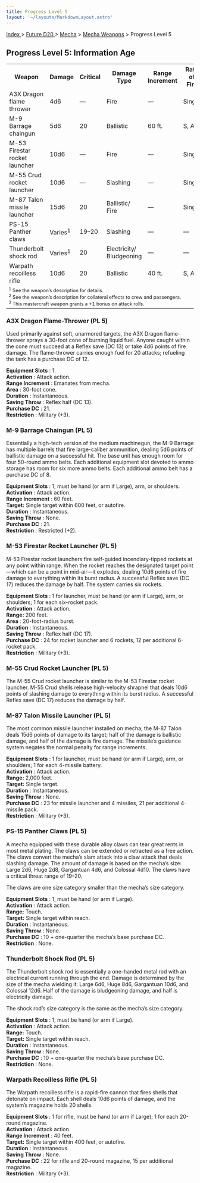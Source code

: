 ```yaml
---
title: Progress Level 5
layout: '~/layouts/MarkdownLayout.astro'
---
```


[ Index ](/) > [ Future D20 ](/future.d20.srd) > [Mecha](/future.d20.srd/mecha) > [Mecha Weapons](/future.d20.srd/mecha/mecha.weapons) > Progress Level 5

## Progress Level 5: Information Age


<table> <tr><th>Weapon</th><th>Damage</th><th>Critical</th><th>Damage Type</th><th>Range Increment</th><th>Rate of Fire</th><th>Magazine</th><th>Size</th><th>Weight</th><th>Purchase DC</th><th>Restriction</th></tr> <tr><td>A3X Dragon flame thrower</td><td>4d6</td><td>—</td><td>Fire</td><td>—</td><td>Single</td><td>20 int.</td><td>Large</td><td>75 lb.</td><td>21</td><td>Mil (+3)</td></tr> <tr class="shaded"><td>M-9 Barrage chaingun</td><td>5d6</td><td>20</td><td>Ballistic</td><td>60 ft.</td><td>S, A</td><td>Linked</td><td>Huge</td><td>100 lb.</td><td>21</td><td>Res (+2)</td></tr> <tr><td>M-53 Firestar rocket launcher</td><td>10d6</td><td>—</td><td>Fire</td><td>—</td><td>Single</td><td>6 int.</td><td>Huge</td><td>35 lb.</td><td>24</td><td>Mil (+3)</td></tr> <tr class="shaded"><td>M-55 Crud rocket launcher</td><td>10d6</td><td>—</td><td>Slashing</td><td>—</td><td>Single</td><td>6 int.</td><td>Huge</td><td>35 lb.</td><td>24</td><td>Mil (+3)</td></tr> <tr><td>M-87 Talon missile launcher</td><td>15d6</td><td>20</td><td>Ballistic/ Fire</td><td>—</td><td>Single</td><td>4 int.</td><td>Huge</td><td>20 lb.</td><td>23</td><td>Mil (+3)</td></tr> <tr class="shaded"><td>PS-15 Panther claws</td><td>Varies<sup>1</sup></td><td>19–20</td><td>Slashing</td><td>—</td><td>—</td><td>—</td><td>Varies<sup>1</sup></td><td>—</td><td>Varies<sup>1</sup></td><td>—</td></tr> <tr><td>Thunderbolt shock rod</td><td>Varies<sup>1</sup></td><td>20</td><td>Electricity/ Bludgeoning</td><td>—</td><td>—</td><td>—</td><td>Varies<sup>1</sup></td><td>—</td><td>Varies<sup>1</sup></td><td>—</td></tr> <tr class="shaded"><td>Warpath recoilless rifle</td><td>10d6</td><td>20</td><td>Ballistic</td><td>40 ft.</td><td>S, A</td><td>20 box</td><td>Huge</td><td>50 lb.</td><td>22</td><td>Mil (+3)</td></tr> <tr><td colspan="11" style="text-align:left; font-size: .8em"> <sup>1</sup> See the weapon’s description for details.<br/> <sup>2</sup> See the weapon’s description for collateral effects to crew and passengers.<br/> <sup>3</sup> This mastercraft weapon grants a +1 bonus on attack rolls.<br/> </td></tr> </table>



### A3X Dragon Flame-Thrower (PL 5)

Used primarily against soft, unarmored targets, the A3X Dragon flame-thrower
sprays a 30-foot cone of burning liquid fuel. Anyone caught within the cone
must succeed at a Reflex save (DC 13) or take 4d6 points of fire damage. The
flame-thrower carries enough fuel for 20 attacks; refueling the tank has a
purchase DC of 12.

**Equipment Slots** : 1.  
**Activation** : Attack action.  
**Range Increment** : Emanates from mecha.  
**Area** : 30-foot cone.  
**Duration** : Instantaneous.  
**Saving Throw** : Reflex half (DC 13).  
**Purchase DC** : 21.  
**Restriction** : Military (+3).

### M-9 Barrage Chaingun (PL 5)

Essentially a high-tech version of the medium machinegun, the M-9 Barrage has
multiple barrels that fire large-caliber ammunition, dealing 5d6 points of
ballistic damage on a successful hit. The base unit has enough room for four
50-round ammo belts. Each additional equipment slot devoted to ammo storage
has room for six more ammo belts. Each additional ammo belt has a purchase DC
of 8.

**Equipment Slots** : 1, must be hand (or arm if Large), arm, or shoulders.  
**Activation** : Attack action.  
**Range Increment** : 60 feet.  
**Target:** Single target within 600 feet, or autofire.  
**Duration** : Instantaneous.  
**Saving Throw** : None.  
**Purchase DC** : 21.  
**Restriction** : Restricted (+2).

### M-53 Firestar Rocket Launcher (PL 5)

M-53 Firestar rocket launchers fire self-guided incendiary-tipped rockets at
any point within range. When the rocket reaches the designated target
point—which can be a point in mid-air—it explodes, dealing 10d6 points of fire
damage to everything within its burst radius. A successful Reflex save (DC 17)
reduces the damage by half. The system carries six rockets.

**Equipment Slots** : 1 for launcher, must be hand (or arm if Large), arm, or
shoulders; 1 for each six-rocket pack.  
**Activation** : Attack action.  
**Range:** 200 feet.  
**Area** : 20-foot-radius burst.  
**Duration** : Instantaneous.  
**Saving Throw** : Reflex half (DC 17).  
**Purchase DC** : 24 for rocket launcher and 6 rockets, 12 per additional
6-rocket pack.  
**Restriction** : Military (+3).

### M-55 Crud Rocket Launcher (PL 5)

The M-55 Crud rocket launcher is similar to the M-53 Firestar rocket launcher.
M-55 Crud shells release high-velocity shrapnel that deals 10d6 points of
slashing damage to everything within its burst radius. A successful Reflex
save (DC 17) reduces the damage by half.

### M-87 Talon Missile Launcher (PL 5)

The most common missile launcher installed on mecha, the M-87 Talon deals 15d6
points of damage to its target; half of the damage is ballistic damage, and
half of the damage is fire damage. The missile’s guidance system negates the
normal penalty for range increments.

**Equipment Slots** : 1 for launcher, must be hand (or arm if Large), arm, or
shoulders; 1 for each 4-missile battery.  
**Activation** : Attack action.  
**Range:** 2,000 feet.  
**Target:** Single target.  
**Duration** : Instantaneous.  
**Saving Throw** : None.  
**Purchase DC** : 23 for missile launcher and 4 missiles, 21 per additional
4-missile pack.  
**Restriction** : Military (+3).

### PS-15 Panther Claws (PL 5)

A mecha equipped with these durable alloy claws can tear great rents in most
metal plating. The claws can be extended or retracted as a free action. The
claws convert the mecha’s slam attack into a claw attack that deals slashing
damage. The amount of damage is based on the mecha’s size: Large 2d6, Huge
2d8, Gargantuan 4d6, and Colossal 4d10. The claws have a critical threat range
of 19–20.

The claws are one size category smaller than the mecha’s size category.

**Equipment Slots** : 1, must be hand (or arm if Large).  
**Activation** : Attack action.  
**Range:** Touch.  
**Target:** Single target within reach.  
**Duration** : Instantaneous.  
**Saving Throw** : None.  
**Purchase DC** : 10 + one-quarter the mecha’s base purchase DC.  
**Restriction** : None.

### Thunderbolt Shock Rod (PL 5)

The Thunderbolt shock rod is essentially a one-handed metal rod with an
electrical current running through the end. Damage is determined by the size
of the mecha wielding it: Large 6d6, Huge 8d6, Gargantuan 10d6, and Colossal
12d6. Half of the damage is bludgeoning damage, and half is electricity
damage.

The shock rod’s size category is the same as the mecha’s size category.

**Equipment Slots** : 1, must be hand (or arm if Large).  
**Activation** : Attack action.  
**Range:** Touch.  
**Target:** Single target within reach.  
**Duration** : Instantaneous.  
**Saving Throw** : None.  
**Purchase DC** : 10 + one-quarter the mecha’s base purchase DC.  
**Restriction** : None.

### Warpath Recoilless Rifle (PL 5)

The Warpath recoilless rifle is a rapid-fire cannon that fires shells that
detonate on impact. Each shell deals 10d6 points of damage, and the system’s
magazine holds 20 shells.

**Equipment Slots** : 1 for rifle, must be hand (or arm if Large); 1 for each
20-round magazine.  
**Activation** : Attack action.  
**Range Increment** : 40 feet.  
**Target:** Single target within 400 feet, or autofire.  
**Duration** : Instantaneous.  
**Saving Throw** : None.  
**Purchase DC** : 22 for rifle and 20-round magazine, 15 per additional
magazine.  
**Restriction** : Military (+3).

